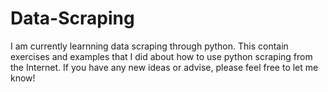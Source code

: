 # Data-Scraping
I am currently learnning data scraping through python. This contain exercises and examples that I did about how to use python scraping from the Internet. If you have any new ideas or advise, please feel free to let me know!
